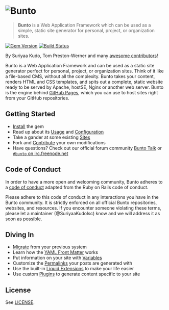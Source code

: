# ![Bunto](https://cloud.githubusercontent.com/assets/5073946/9288138/f4335fee-4337-11e5-9a28-068900097035.png)


> **Bunto** is a Web Application Framework which can be used as a simple, static site generator for personal, project, or organization sites. 

[![Gem Version](https://img.shields.io/gem/v/bunto.svg)][ruby-gems]
[![Build Status](https://travis-ci.org/bunto/bunto.svg?branch=master)][travis]
<!--
[![Test Coverage](https://codeclimate.com/github/bunto/bunto/badges/coverage.svg)][coverage]
[![Code Climate](https://codeclimate.com/github/bunto/bunto/badges/gpa.svg)][codeclimate]
[![Dependency Status](https://gemnasium.com/bunto/bunto.svg)][gemnasium]
[![Security](https://hakiri.io/github/bunto/bunto/master.svg)][hakiri]
-->

[ruby-gems]: https://rubygems.org/gems/bunto
<!--
[gemnasium]: https://gemnasium.com/bunto/bunto
[codeclimate]: https://codeclimate.com/github/bunto/bunto
[coverage]: https://codeclimate.com/github/bunto/bunto/coverage
[hakiri]: https://hakiri.io/github/bunto/bunto/master
-->
[travis]: https://travis-ci.org/bunto/bunto

By Suriyaa Kudo, Tom Preston-Werner and many [awesome contributors](https://github.com/bunto/bunto/graphs/contributors)!

Bunto is a Web Application Framework and can be used as a static site generator perfect for personal, project, or organization sites. Think of it like a file-based CMS, without all the complexity. Bunto takes your content, renders HTML and CSS templates, and spits out a complete, static website ready to be served by Apache, hostSE, Nginx or another web server. Bunto is the engine behind [GitHub Pages](http://pages.github.com), which you can use to host sites right from your GitHub repositories.

## Getting Started

* [Install](https://isc-host.github.io/bunto.isc/docs/installation/) the gem
* Read up about its [Usage](https://isc-host.github.io/bunto.isc/docs/usage/) and [Configuration](https://isc-host.github.io/bunto.isc/docs/configuration/)
* Take a gander at some existing [Sites](https://wiki.github.com/bunto/bunto/sites)
* Fork and [Contribute](https://isc-host.github.io/bunto.isc/docs/contributing/) your own modifications
* Have questions? Check out our official forum community [Bunto Talk](https://talk.bunto.isc/) or [`#bunto` on irc.freenode.net](https://botbot.me/freenode/bunto/)

## Code of Conduct

In order to have a more open and welcoming community, Bunto adheres to a
[code of conduct](CONDUCT.md) adapted from the Ruby on Rails code of
conduct.

Please adhere to this code of conduct in any interactions you have in the
Bunto community. It is strictly enforced on all official Bunto
repositories, websites, and resources. If you encounter someone violating
these terms, please let a maintainer (@SuriyaaKudoIsc) know
and we will address it as soon as possible.

## Diving In

* [Migrate](http://import.bunto.isc/docs/home/) from your previous system
* Learn how the [YAML Front Matter](https://isc-host.github.io/bunto.isc/docs/frontmatter/) works
* Put information on your site with [Variables](https://isc-host.github.io/bunto.isc/docs/variables/)
* Customize the [Permalinks](https://isc-host.github.io/bunto.isc/docs/permalinks/) your posts are generated with
* Use the built-in [Liquid Extensions](https://isc-host.github.io/bunto.isc/docs/templates/) to make your life easier
* Use custom [Plugins](https://isc-host.github.io/bunto.isc/docs/plugins/) to generate content specific to your site

## License

See [LICENSE](https://github.com/bunto/bunto/blob/master/LICENSE).
